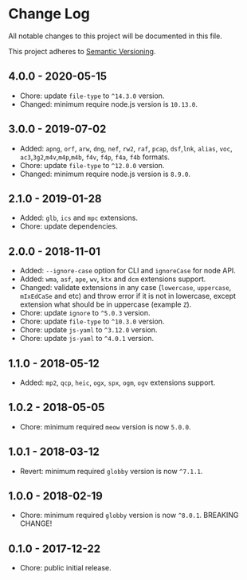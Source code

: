 # Change Log

All notable changes to this project will be documented in this file.

This project adheres to [Semantic Versioning](http://semver.org).

## 4.0.0 - 2020-05-15

- Chore: update `file-type` to `^14.3.0` version.
- Changed: minimum require node.js version is `10.13.0`.

## 3.0.0 - 2019-07-02

- Added: `apng`, `orf`, `arw`, `dng`, `nef`, `rw2`, `raf`, `pcap`, `dsf`,`lnk`, `alias`, `voc`, `ac3`,`3g2`,`m4v`,`m4p`,`m4b`, `f4v`, `f4p`, `f4a`, `f4b` formats.
- Chore: update `file-type` to `^12.0.0` version.
- Changed: minimum require node.js version is `8.9.0`.

## 2.1.0 - 2019-01-28

- Added: `glb`, `ics` and `mpc` extensions.
- Chore: update dependencies.

## 2.0.0 - 2018-11-01

- Added: `--ignore-case` option for CLI and `ignoreCase` for node API.
- Added: `wma`, `asf`, `ape`, `wv`, `ktx` and `dcm` extensions support.
- Changed: validate extensions in any case (`lowercase`, `uppercase`, `mIxEdCaSe` and etc) and throw error if it is not in lowercase, except extension what should be in uppercase (example `Z`).
- Chore: update `ignore` to `^5.0.3` version.
- Chore: update `file-type` to `^10.3.0` version.
- Chore: update `js-yaml` to `^3.12.0` version.
- Chore: update `js-yaml` to `^4.0.1` version.

## 1.1.0 - 2018-05-12

- Added: `mp2`, `qcp`, `heic`, `ogx`, `spx`, `ogm`, `ogv` extensions support.

## 1.0.2 - 2018-05-05

- Chore: minimum required `meow` version is now `5.0.0`.

## 1.0.1 - 2018-03-12

- Revert: minimum required `globby` version is now `^7.1.1`.

## 1.0.0 - 2018-02-19

- Chore: minimum required `globby` version is now `^8.0.1`. BREAKING CHANGE!

## 0.1.0 - 2017-12-22

- Chore: public initial release.
